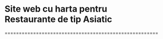 # Site web cu harta pentru Restaurante de tip Asiatic
======================================================
